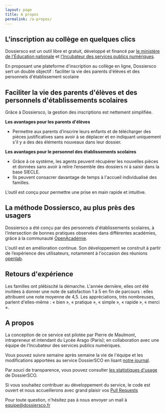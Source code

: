 ```yaml
---
layout: page
title: A propos
permalink: /a-propos/
---
```


## L'inscription au collège en quelques clics

Dossiersco est un outil libre et gratuit, développé et financé par [le ministère de l'Éducation nationale](https://www.education.gouv.fr/) et [l'Incubateur des services publics numériques](https://beta.gouv.fr/).

En proposant une plateforme d'inscription au collège en ligne, Dossiersco sert un double objectif : faciliter la vie des parents d'élèves et des personnels d'établissement scolaire

## Faciliter la vie des parents d'élèves et des personnels d'établissements scolaires

Grâce à Dossiersco, la gestion des inscriptions est nettement simplifiée.

**Les avantages pour les parents d'élèves**
- Permettre aux parents d’inscrire leurs enfants et de télécharger des pièces justificatives sans avoir à se déplacer et en indiquant uniquement s'il y a des des éléments nouveaux dans leur dossier.

**Les avantages pour le personnel des établissements scolaires**

- Grâce à ce système, les agents peuvent récupérer les nouvelles pièces et données sans avoir à relire l’ensemble des dossiers ni à saisir dans la base SIECLE.
- Ils peuvent consacrer davantage de temps à  l'accueil individualisé des familles.

L’outil est conçu pour permettre une prise en main  rapide et intuitive.

## La méthode Dossiersco, au plus près des usagers
Dossiersco a été conçu par des personnels d'établissements scolaires, à l’intersection de bonnes pratiques observées dans différentes académies, grâce à la communauté [OpenAcadémie](https://openacademie.beta.gouv.fr/).

L'outil est en amélioration continue. Son développement se construit à partir de l’expérience des utilisateurs, notamment à l'occasion des réunions [openlab](http://blog.dossiersco.fr/openlab/2019/04/11/construire-dossiersco.html).


## Retours d'expérience

Les familles ont plébiscité la démarche.
L'année dernière, elles ont été invitées à donner une note de satisfaction 1 à 5 en fin de parcours : elles attribuent une note moyenne de 4,5.
Les appréciations, très nombreuses, parlent d'elles-même : « bien », « pratique », « simple », « rapide », « merci ».

## A propos

La conception de ce service est pilotée par Pierre de Maulmont, intrapreneur et intendant du Lycée Arago (Paris); en collaboration avec une équipe de l'Incubateur des services publics numériques.

Vous pouvez suivre semaine après semaine la vie de l'équipe et les modifications apportées au service DossierSCO en lisant <a href="https://github.com/betagouv/dossiersco/blob/production/doc/journal.md" target="_blank">notre journal</a>.

Par souci de transparence, vous pouvez consulter [les statistiques d'usage](https://dossiersco.fr/stats) de DossierSCO.

Si vous souhaitez contribuer au développement du service, le code est ouvert et nous accueillerons avec grand plaisir vos <a href="https://github.com/betagouv/dossiersco/" target="_blank">Pull Requests</a>

Pour toute question, n'hésitez pas à nous envoyer un mail à <a href="mailto:equipe@dossiersco.fr" target="_blank">equipe@dossiersco.fr</a>



